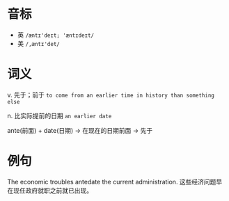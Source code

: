 # 音标

- 英 `/æntɪ'deɪt; 'æntɪdeɪt/`
- 美 `/,æntɪ'det/`

# 词义

v. 先于；前于
`to come from an earlier time in history than something else`

n. 比实际提前的日期
`an earlier date `



ante(前面) + date(日期) → 在现在的日期前面 → 先于

# 例句

The economic troubles antedate the current administration.
这些经济问题早在现任政府就职之前就已出现。


